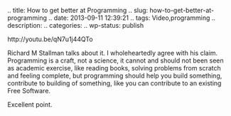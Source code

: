 .. title: How to get better at Programming
.. slug: how-to-get-better-at-programming
.. date: 2013-09-11 12:39:21
.. tags: Video,programming
.. description: 
.. categories: 
.. wp-status: publish

<html><body><p>http://youtu.be/qN7u1j44QTo



</p><p>Richard M Stallman talks about it. I wholeheartedly agree with his claim. Programming is a craft, not a science, it cannot and should not been seen as academic exercise, like reading books, solving problems from scratch and feeling complete, but programming should help you build something, contribute to building of something, like you can contribute to an existing Free Software.



Excellent point.</p></body></html>